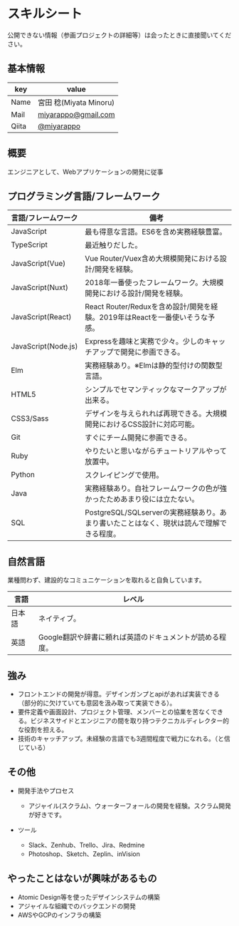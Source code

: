 # スキルシート
公開できない情報（参画プロジェクトの詳細等）は会ったときに直接聞いてください。

## 基本情報

|key|value|
|---|-----|
|Name|宮田 稔(Miyata Minoru)|
|Mail|miyarappo@gmail.com|
|Qiita|[@miyarappo](http://qiita.com/miyarappo)|

## 概要

エンジニアとして、Webアプリケーションの開発に従事

## プログラミング言語/フレームワーク

|言語/フレームワーク|備考|
|-----|------------|
|JavaScript|最も得意な言語。ES6を含め実務経験豊富。|
|TypeScript|最近触りだした。|
|JavaScript(Vue)|Vue Router/Vuex含め大規模開発における設計/開発を経験。|
|JavaScript(Nuxt)|2018年一番使ったフレームワーク。大規模開発における設計/開発を経験。|
|JavaScript(React)|React Router/Reduxを含め設計/開発を経験。2019年はReactを一番使いそうな予感。|
|JavaScript(Node.js)|Expressを趣味と実務で少々。少しのキャッチアップで開発に参画できる。|
|Elm|実務経験あり。※Elmは静的型付けの関数型言語。|
|HTML5|シンプルでセマンティックなマークアップが出来る。|
|CSS3/Sass|デザインを与えられれば再現できる。大規模開発におけるCSS設計に対応可能。|
|Git|すぐにチーム開発に参画できる。|
|Ruby|やりたいと思いながらチュートリアルやって放置中。|
|Python|スクレイピングで使用。|
|Java|実務経験あり。自社フレームワークの色が強かったためあまり役には立たない。|
|SQL|PostgreSQL/SQLserverの実務経験あり。あまり書いたことはなく、現状は読んで理解できる程度。|

## 自然言語
業種問わず、建設的なコミュニケーションを取れると自負しています。

|言語|レベル|
|-----|-----|
|日本語|ネイティブ。|
|英語|Google翻訳や辞書に頼れば英語のドキュメントが読める程度。|

## 強み
- フロントエンドの開発が得意。デザインガンプとapiがあれば実装できる（部分的に欠けていても意図を汲み取って実装できる）。
- 要件定義や画面設計、プロジェクト管理、メンバーとの協業を苦なくできる。ビジネスサイドとエンジニアの間を取り持つテクニカルディレクター的な役割を担える。
- 技術のキャッチアップ。未経験の言語でも3週間程度で戦力になれる。（と信じている）

## その他

- 開発手法やプロセス
  - アジャイル(スクラム)、ウォーターフォールの開発を経験。スクラム開発が好きです。

- ツール
  - Slack、Zenhub、Trello、Jira、Redmine
  - Photoshop、Sketch、Zeplin、inVision

## やったことはないが興味があるもの
- Atomic Design等を使ったデザインシステムの構築
- アジャイルな組織でのバックエンドの開発
- AWSやGCPのインフラの構築
